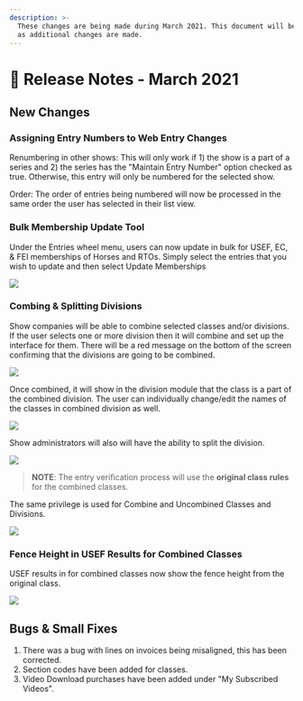 ```yaml
---
description: >-
  These changes are being made during March 2021. This document will be updated
  as additional changes are made.
---
```


# 📔 Release Notes - March 2021

## New Changes

### Assigning Entry Numbers to Web Entry Changes

Renumbering in other shows: This will only work if 1) the show is a part of a series and 2) the series has the "Maintain Entry Number" option checked as true. Otherwise, this entry will only be numbered for the selected show.

Order: The order of entries being numbered will now be processed in the same order the user has selected in their list view.

### Bulk Membership Update Tool

Under the Entries wheel menu, users can now update in bulk for USEF, EC, & FEI memberships of Horses and RTOs. Simply select the entries that you wish to update and then select Update Memberships

![](http://docs.showgroundsonline.com/wp-content/uploads/2021/03/img\_605ddd610c328.png)

### Combing & Splitting Divisions

Show companies will be able to combine selected classes and/or divisions. If the user selects one or more division then it will combine and set up the interface for them. There will be a red message on the bottom of the screen confirming that the divisions are going to be combined.

![](http://docs.showgroundsonline.com/wp-content/uploads/2020/09/img\_5f58e33a1a315.png)

Once combined, it will show in the division module that the class is a part of the combined division. The user can individually change/edit the names of the classes in combined division as well.

![](http://docs.showgroundsonline.com/wp-content/uploads/2020/09/img\_5f58e25364334.png)

Show administrators will also will have the ability to split the division.

![](http://docs.showgroundsonline.com/wp-content/uploads/2020/09/img\_5f58e2a11b6a7.png)

> **NOTE**: The entry verification process will use the **original class rules** for the combined classes.

The same privilege is used for Combine and Uncombined Classes and Divisions.

![](http://docs.showgroundsonline.com/wp-content/uploads/2021/03/img\_6040ef04d8610.png)

### Fence Height in USEF Results for Combined Classes

USEF results in for combined classes now show the fence height from the original class.

![](http://docs.showgroundsonline.com/wp-content/uploads/2021/03/img\_6040ef86d439c.png)

## Bugs & Small Fixes

1. There was a bug with lines on invoices being misaligned, this has been corrected.
2. Section codes have been added for classes.
3. Video Download purchases have been added under "My Subscribed Videos".
